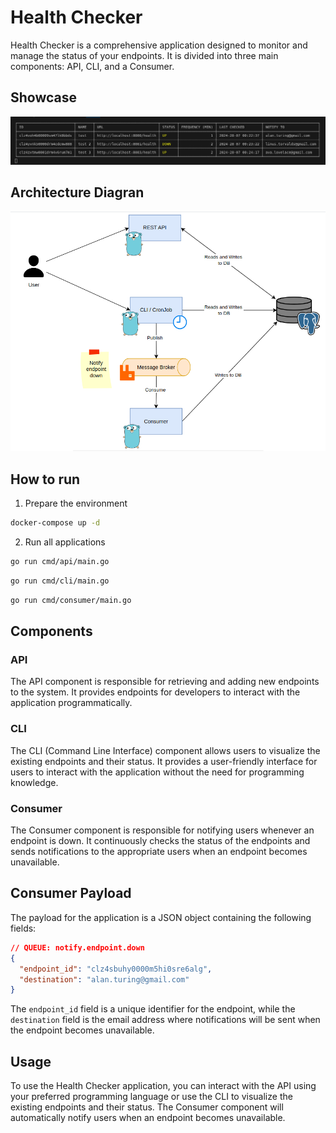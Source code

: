 # Health Checker

Health Checker is a comprehensive application designed to monitor and manage the status of your endpoints. It is divided into three main components: API, CLI, and a Consumer.

## Showcase

![cli](./docs/cli.png)

## Architecture Diagran

![arch](./docs/arch-diagram.png)

## How to run

1. Prepare the environment

```bash
docker-compose up -d
```

2. Run all applications

```bash
go run cmd/api/main.go
```

```bash
go run cmd/cli/main.go
```

```bash
go run cmd/consumer/main.go
```

## Components

### API

The API component is responsible for retrieving and adding new endpoints to the system. It provides endpoints for developers to interact with the application programmatically.

### CLI

The CLI (Command Line Interface) component allows users to visualize the existing endpoints and their status. It provides a user-friendly interface for users to interact with the application without the need for programming knowledge.

### Consumer

The Consumer component is responsible for notifying users whenever an endpoint is down. It continuously checks the status of the endpoints and sends notifications to the appropriate users when an endpoint becomes unavailable.

## Consumer Payload

The payload for the application is a JSON object containing the following fields:

```json
// QUEUE: notify.endpoint.down
{
  "endpoint_id": "clz4sbuhy0000m5hi0sre6alg",
  "destination": "alan.turing@gmail.com"
}
```

The `endpoint_id` field is a unique identifier for the endpoint, while the `destination` field is the email address where notifications will be sent when the endpoint becomes unavailable.

## Usage

To use the Health Checker application, you can interact with the API using your preferred programming language or use the CLI to visualize the existing endpoints and their status. The Consumer component will automatically notify users when an endpoint becomes unavailable.
